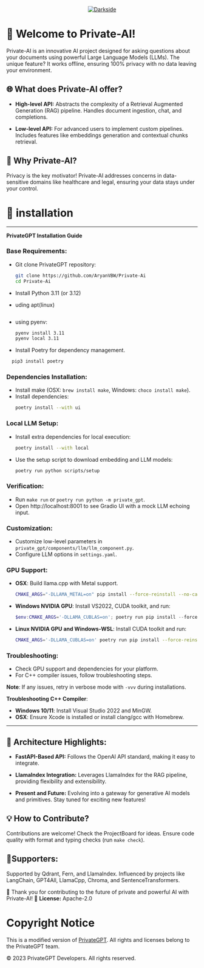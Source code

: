 <p align="center">
   <a href="https://github.com/AryanVBw">
<img src="https://github.com/AryanVBW/Private-Ai/releases/download/I1/Bgdark.png" alt="Darkside"></a></p>

</p>

# 🚀 Welcome to Private-AI!

Private-AI is an innovative AI project designed for asking questions about your documents using powerful Large Language Models (LLMs). The unique feature? It works offline, ensuring 100% privacy with no data leaving your environment.

## 🌐 What does Private-AI offer?

- **High-level API:** Abstracts the complexity of a Retrieval Augmented Generation (RAG) pipeline. Handles document ingestion, chat, and completions.
  
- **Low-level API:** For advanced users to implement custom pipelines. Includes features like embeddings generation and contextual chunks retrieval.
## 🌟 Why Private-AI?

Privacy is the key motivator! Private-AI addresses concerns in data-sensitive domains like healthcare and legal, ensuring your data stays under your control.

# 🤖 installation 

---

**PrivateGPT Installation Guide**

### Base Requirements:
- Git clone PrivateGPT repository:
  ```bash
  git clone https://github.com/AryanVBW/Private-Ai
  cd Private-Ai
  ```
- Install Python 3.11 (or 3.12)
- uding apt(linux)
  ```bash
  ```
- using pyenv:
  ```bash
  pyenv install 3.11
  pyenv local 3.11
  ```

- Install Poetry for dependency management.
```bash
  pip3 install poetry
  ```
### Dependencies Installation:
- Install make (OSX: `brew install make`, Windows: `choco install make`).
- Install dependencies:
  ```bash
  poetry install --with ui
  ```
### Local LLM Setup:
- Install extra dependencies for local execution:
  ```bash
  poetry install --with local
  ```
- Use the setup script to download embedding and LLM models:
  ```bash
  poetry run python scripts/setup
  ```
  
### Verification:
- Run `make run` or `poetry run python -m private_gpt`.
- Open http://localhost:8001 to see Gradio UI with a mock LLM echoing input.



### Customization:
- Customize low-level parameters in `private_gpt/components/llm/llm_component.py`.
- Configure LLM options in `settings.yaml`.

### GPU Support:
- **OSX**: Build llama.cpp with Metal support.
  ```bash
  CMAKE_ARGS="-DLLAMA_METAL=on" pip install --force-reinstall --no-cache-dir llama-cpp-python
  ```

- **Windows NVIDIA GPU**: Install VS2022, CUDA toolkit, and run:
  ```powershell
  $env:CMAKE_ARGS='-DLLAMA_CUBLAS=on'; poetry run pip install --force-reinstall --no-cache-dir llama-cpp-python
  ```

- **Linux NVIDIA GPU and Windows-WSL**: Install CUDA toolkit and run:
  ```bash
  CMAKE_ARGS='-DLLAMA_CUBLAS=on' poetry run pip install --force-reinstall --no-cache-dir llama-cpp-python
  ```

### Troubleshooting:
- Check GPU support and dependencies for your platform.
- For C++ compiler issues, follow troubleshooting steps.

**Note**: If any issues, retry in verbose mode with `-vvv` during installations.

**Troubleshooting C++ Compiler**:
- **Windows 10/11**: Install Visual Studio 2022 and MinGW.
- **OSX**: Ensure Xcode is installed or install clang/gcc with Homebrew.

---


## 🧩 Architecture Highlights:

- **FastAPI-Based API:** Follows the OpenAI API standard, making it easy to integrate.
  
- **LlamaIndex Integration:** Leverages LlamaIndex for the RAG pipeline, providing flexibility and extensibility.




- **Present and Future:** Evolving into a gateway for generative AI models and primitives. Stay tuned for exciting new features!

## 💡 How to Contribute?

Contributions are welcome! Check the ProjectBoard for ideas. Ensure code quality with format and typing checks (run `make check`).

## 🤗Supporters:

Supported by Qdrant, Fern, and LlamaIndex. Influenced by projects like LangChain, GPT4All, LlamaCpp, Chroma, and SentenceTransformers.

👏 Thank you for contributing to the future of private and powerful AI with Private-AI!
📝 **License:** Apache-2.0
# Copyright Notice
This is a modified version of [PrivateGPT](https://github.com/imartinez/privateGPT). All rights and licenses belong to the PrivateGPT team.

© 2023 PrivateGPT Developers. All rights reserved.

